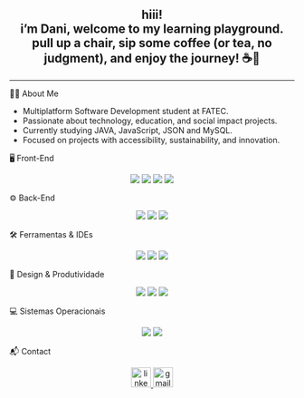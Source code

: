 <h2 align="center">hiii!<br>i’m Dani, welcome to my learning playground.<br> pull up a chair, sip some coffee (or tea, no judgment), and enjoy the journey! ☕🚀</h2>

---

👩‍💻 About Me

- Multiplatform Software Development student at FATEC.  
- Passionate about technology, education, and social impact projects.  
- Currently studying JAVA, JavaScript, JSON and MySQL.  
- Focused on projects with accessibility, sustainability, and innovation. 

🖥️ Front-End

<p align="center"> <img src="https://img.shields.io/badge/HTML5-E34F26?style=for-the-badge&logo=HTML5&logoColor=FFF" /> <img src="https://img.shields.io/badge/CSS3-1572B6?style=for-the-badge&logo=CSS3&logoColor=FFF" /> <img src="https://img.shields.io/badge/Bootstrap-7952B3?style=for-the-badge&logo=Bootstrap&logoColor=FFF" /> <img src="https://img.shields.io/badge/JavaScript-F7DF1E?style=for-the-badge&logo=JavaScript&logoColor=FFF" /> </p>

⚙️ Back-End

<p align="center"> <img src="https://img.shields.io/badge/PHP-777BB4?style=for-the-badge&logo=PHP&logoColor=FFF" /> <img src="https://img.shields.io/badge/MySQL-4479A1?style=for-the-badge&logo=MySQL&logoColor=FFF" /> <img src="https://img.shields.io/badge/NestJS-E0234E?style=for-the-badge&logo=NestJS&logoColor=FFF" /> </p>

🛠️ Ferramentas & IDEs

<p align="center"> <img src="https://img.shields.io/badge/Git-F05032?style=for-the-badge&logo=Git&logoColor=FFF" /> <img src="https://img.shields.io/badge/GitHub-181717?style=for-the-badge&logo=GitHub&logoColor=FFF" /> <img src="https://img.shields.io/badge/VSCodium-2F80ED?style=for-the-badge&logo=VSCodium&logoColor=FFF" /> </p>

🎨 Design & Produtividade

<p align="center"> <img src="https://img.shields.io/badge/Figma-F24E1E?style=for-the-badge&logo=Figma&logoColor=FFF" /> <img src="https://img.shields.io/badge/Notion-000000?style=for-the-badge&logo=Notion&logoColor=FFF" /> <img src="https://img.shields.io/badge/Jira-0052CC?style=for-the-badge&logo=Jira&logoColor=FFF" /> </p>

💻 Sistemas Operacionais

<p align="center"> <img src="https://img.shields.io/badge/Ubuntu-E95420?style=for-the-badge&logo=Ubuntu&logoColor=FFF" /> <img src="https://img.shields.io/badge/Windows-0078D4?style=for-the-badge&logo=Windows&logoColor=FFF" /> </p>

📬 Contact

<div align="center">
  <a href="https://www.linkedin.com/in/danieli-fiel-reis-704914202/" target="_blank">
    <img src="https://img.shields.io/static/v1?message=LinkedIn&logo=linkedin&label=&color=0077B5&logoColor=white&labelColor=&style=for-the-badge" height="35" alt="linkedin logo" />
  </a>
  <a href="mailto:danielifiel99@gmail.com" target="_blank">
    <img src="https://img.shields.io/static/v1?message=Gmail&logo=gmail&label=&color=D14836&logoColor=white&labelColor=&style=for-the-badge" height="35" alt="gmail logo" />
  </a>
</div>


